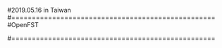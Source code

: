 #2019.05.16 in Taiwan
#==================================================
#OpenFST

#==================================================
